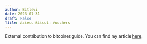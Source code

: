 ```yaml
---
author: Bitlevi
date: 2023-07-31
draft: False
Title: Azteco Bitcoin Vouchers
---
```


External contribution to bitcoiner.guide. You can find my article [here](https://bitcoiner.guide/azteco).
